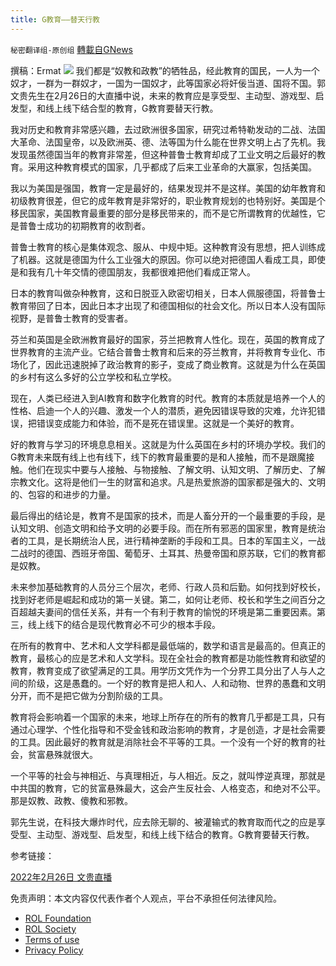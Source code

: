 ```yaml
---
title: G教育——替天行教
---
```

`秘密翻译组-原创组` [轉載自GNews](https://gnews.org/zh-hans/2071048/)

撰稿：Ermat
![](https://assets.gnews.org/wp-content/uploads/2022/02/WhatsApp-Image-2022-02-26-at-9.28.30-PM.jpeg)
我们都是“奴教和政教”的牺牲品，经此教育的国民，一人为一个奴才，一群为一群奴才，一国为一国奴才，此等国家必将奸佞当道、国将不国。郭文贵先生在2月26日的大直播中说，未来的教育应是享受型、主动型、游戏型、启发型，和线上线下结合型的教育，G教育要替天行教。

我对历史和教育非常感兴趣，去过欧洲很多国家，研究过希特勒发动的二战、法国大革命、法国皇帝，以及欧洲英、德、法等国为什么能在世界文明上占了先机。我发现虽然德国当年的教育非常差，但这种普鲁士教育却成了工业文明之后最好的教育。采用这种教育模式的国家，几乎都成了后来工业革命的大赢家，包括美国。

我以为美国是强国，教育一定是最好的，结果发现并不是这样。美国的幼年教育和初级教育很差，但它的成年教育是非常好的，职业教育规划的也特别好。美国是个移民国家，美国教育最重要的部分是移民带来的，而不是它所谓教育的优越性，它是普鲁士成功的初期教育的收割者。

普鲁士教育的核心是集体观念、服从、中规中矩。这种教育没有思想，把人训练成了机器。这就是德国为什么工业强大的原因。你可以绝对把德国人看成工具，即使是和我有几十年交情的德国朋友，我都很难把他们看成正常人。

日本的教育叫做杂种教育，这和日脱亚入欧密切相关，日本人佩服德国，将普鲁士教育带回了日本，因此日本才出现了和德国相似的社会文化。所以日本人没有国际视野，是普鲁士教育的受害者。

芬兰和英国是全欧洲教育最好的国家，芬兰把教育人性化。现在，英国的教育成了世界教育的主流产业。它结合普鲁士教育和后来的芬兰教育，并将教育专业化、市场化了，因此迅速脱掉了政治教育的影子，变成了商业教育。这就是为什么在英国的乡村有这么多好的公立学校和私立学校。

现在，人类已经进入到AI教育和数字化教育的时代。教育的本质就是培养一个人的性格、启迪一个人的兴趣、激发一个人的潜质，避免因错误导致的灾难，允许犯错误，把错误变成能力和体验，而不是死在错误里。这就是一个美好的教育。

好的教育与学习的环境息息相关。这就是为什么英国在乡村的环境办学校。我们的G教育未来既有线上也有线下，线下的教育最重要的是和人接触，而不是跟魔接触。他们在现实中要与人接触、与物接触、了解文明、认知文明、了解历史、了解宗教文化。这将是他们一生的财富和追求。凡是热爱旅游的国家都是强大的、文明的、包容的和进步的力量。

最后得出的结论是，教育不是国家的技术，而是人畜分开的一个最重要的手段，是认知文明、创造文明和给予文明的必要手段。而在所有邪恶的国家里，教育是统治者的工具，是长期统治人民，进行精神垄断的手段和工具。日本的军国主义，一战二战时的德国、西班牙帝国、葡萄牙、土耳其、热曼帝国和原苏联，它们的教育都是奴教。

未来参加基础教育的人员分三个层次，老师、行政人员和后勤。如何找到好校长，找到好老师是崛起和成功的第一关键。第二，如何让老师、校长和学生之间百分之百超越夫妻间的信任关系，并有一个有利于教育的愉悦的环境是第二重要因素。第三，线上线下的结合是现代教育必不可少的根本手段。

在所有的教育中、艺术和人文学科都是最低端的，数学和语言是最高的。但真正的教育，最核心的应是艺术和人文学科。现在全社会的教育都是功能性教育和欲望的教育，教育变成了欲望满足的工具。用学历文凭作为一个分界工具分出了人与人之间的阶级，这是愚蠢的。一个好的教育是把人和人、人和动物、世界的愚蠢和文明分开，而不是把它做为分割阶级的工具。

教育将会影响着一个国家的未来，地球上所存在的所有的教育几乎都是工具，只有通过心理学、个性化指导和不受金钱和政治影响的教育，才是创造，才是社会需要的工具。因此最好的教育就是消除社会不平等的工具。一个没有一个好的教育的社会，贫富悬殊就很大。

一个平等的社会与神相近、与真理相近，与人相近。反之，就叫悖逆真理，那就是中共国的教育，它的贫富悬殊最大，这会产生反社会、人格变态，和绝对不公平。那是奴教、政教、傻教和邪教。

郭先生说，在科技大爆炸时代，应去除无聊的、被灌输式的教育取而代之的应是享受型、主动型、游戏型、启发型，和线上线下结合的教育。G教育要替天行教。

参考链接：

[2022年2月26日 文贵直播](https://gettr.com/streaming/pwz8k4933e)

 

免责声明：本文内容仅代表作者个人观点，平台不承担任何法律风险。

- [ROL Foundation](https://rolfoundation.org/)
- [ROL Society](https://rolsociety.org/)
- [Terms of use](https://gnews.org/terms-of-use-3/)
- [Privacy Policy](https://gnews.org/privacy-policy/)
